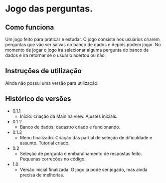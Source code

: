 # Jogo das perguntas.

## Como funciona

Um jogo feito para praticar e estudar. O jogo consiste nos usuários criarem perguntas que vão ser salvas no banco de dados e depois podem jogar. No momento de jogar o jogo irá selecionar alguma pergunta do banco de dados e irá retornar se o usuário acertou ou não.

## Instruções de utilização

Ainda não possui uma versão para utilização.

## Histórico de versões

* 0.1.1
    * Início: criação da Main na view. Ajustes iniciais. 
*  0.1.2
    * Banco de dados: cadastro criado e funcionando.
*  0.1.3
    * Menu finalizado. Criação das partial de seleção de dificuldade e assunto. Tutorial criado.
*  0.2
    * Seleção de pergunta e embaralhamento de respostas feito. Pequenas correções no código.
*  1.0
    * Versão inicial finalizada. O jogo já pode ser jogado, mas ainda precisa de melhorias.
